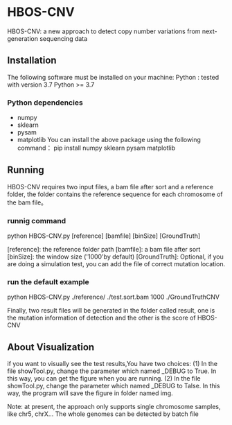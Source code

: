 # HBOS-CNV
HBOS-CNV: a new approach to detect copy number variations from next-generation sequencing data

## Installation
The following software must be installed on your machine:
Python : tested with version 3.7
Python >= 3.7

### Python dependencies
* numpy
* sklearn
* pysam
* matplotlib
You can install the above package using the following command：
pip install numpy sklearn  pysam matplotlib


## Running
HBOS-CNV requires two input files, a bam file after sort and a reference folder,
the folder contains the reference sequence for each chromosome of the bam file。

### runnig command
python HBOS-CNV.py [reference] [bamfile] [binSize] [GroundTruth]

[reference]: the reference folder path
[bamfile]: a bam file after sort
[binSize]: the window size ('1000'by default)
[GroundTruth]: Optional, if you are doing a simulation test, you can add the file of correct mutation location.

### run the default example
python HBOS-CNV.py ./reference/ ./test.sort.bam 1000 ./GroundTruthCNV

Finally, two result files will be generated in the folder called result, one is the mutation information of detection and the other is the score of HBOS-CNV

## About Visualization
if you want to visually see the test results,You have two choices:
(1) In the file showTool.py, change the parameter which named _DEBUG to True. In this way, you can get the figure when you are running.
(2) In the file showTool.py, change the parameter which named _DEBUG to Talse. In this way, the program will save the figure in folder named img.


Note: at present, the approach only supports single chromosome samples, like chr5, chrX...
The whole genomes can be detected by batch file
